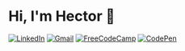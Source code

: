 
# Hi, I'm Hector 👋 
<a  href="https://www.linkedin.com/in/héctor-helenio-contreras-corvacho" target="_blank">![LinkedIn](https://img.shields.io/badge/linkedin-%230077B5.svg?style=for-the-badge&logo=linkedin&logoColor=white)</a>
<a href="mailto:hcontrerascorvacho@gmail.com" target="_blank">![Gmail](https://img.shields.io/badge/Gmail-D14836?style=for-the-badge&logo=gmail&logoColor=white)</a>
<a href="https://www.freecodecamp.org/espanol/hectrhcc" target="_blank"> ![FreeCodeCamp](https://img.shields.io/badge/Freecodecamp-%23123.svg?&style=for-the-badge&logo=freecodecamp&logoColor=green)</a>
<a href="https://codepen.io/hectrhcc" target="_blank">![CodePen](https://img.shields.io/badge/Codepen-000000?style=for-the-badge&logo=codepen&logoColor=white)</a>

